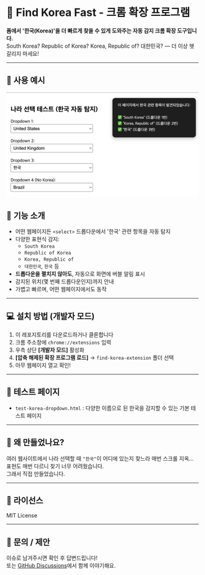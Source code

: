 # 🧩 Find Korea Fast - 크롬 확장 프로그램

**폼에서 '한국(Korea)'을 더 빠르게 찾을 수 있게 도와주는 자동 감지 크롬 확장 도구입니다.**  
South Korea? Republic of Korea? Korea, Republic of? 대한민국? — 더 이상 헷갈리지 마세요!

---

## 📸 사용 예시

![자동 팝업 안내](./dropdown-example.png)

## 📌 기능 소개

- 어떤 웹페이지든 `<select>` 드롭다운에서 '한국' 관련 항목을 자동 탐지
- 다양한 표현식 감지:
  - `South Korea`
  - `Republic of Korea`
  - `Korea, Republic of`
  - `대한민국`, `한국` 등
- **드롭다운을 펼치지 않아도**, 자동으로 화면에 버블 알림 표시
- 감지된 위치(몇 번째 드롭다운인지)까지 안내
- 가볍고 빠르며, 어떤 웹페이지에서도 동작

---

## 💻 설치 방법 (개발자 모드)

1. 이 레포지토리를 다운로드하거나 클론합니다
2. 크롬 주소창에 `chrome://extensions` 입력
3. 우측 상단 **[개발자 모드]** 활성화
4. **[압축 해제된 확장 프로그램 로드]** → `find-korea-extension` 폴더 선택
5. 아무 웹페이지 열고 확인!

---

## 🧪 테스트 페이지

- `test-korea-dropdown.html` : 다양한 이름으로 된 한국을 감지할 수 있는 기본 테스트 페이지

---

## 🤔 왜 만들었나요?

여러 웹사이트에서 나라 선택할 때 `"한국"`이 어디에 있는지 찾느라 매번 스크롤 지옥...  
표현도 매번 다르니 찾기 너무 어려웠습니다.  
그래서 직접 만들었습니다.

---

## 📜 라이선스

MIT License

---

## 🙋 문의 / 제안

이슈로 남겨주시면 확인 후 답변드립니다!  
또는 [GitHub Discussions](https://github.com/jae-you/find-korea-extension/discussions)에서 함께 이야기해요.
